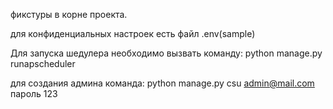 фикстуры в корне проекта.

для конфиденциальных настроек есть файл .env(sample)

Для запуска шедулера необходимо вызвать команду:
python manage.py runapscheduler

для создания админа команда:
python manage.py csu 
admin@mail.com
пароль 123



